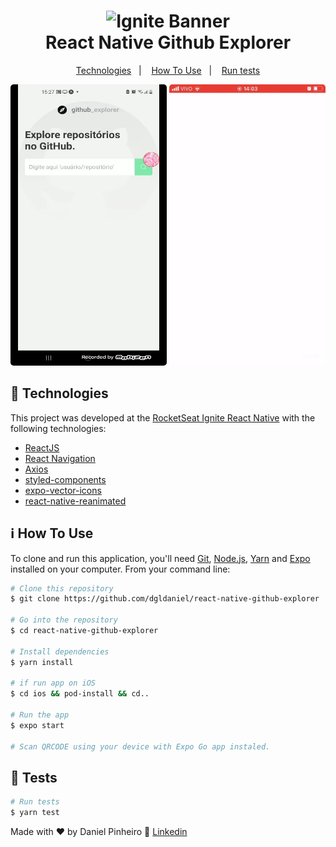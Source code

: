 <h1 align="center">
    <img alt="Ignite Banner" src="https://camo.githubusercontent.com/a0ffddf5b6c5b717e86ac3e6da671feb333654e6d2b57ed9ac183579774af4aa/68747470733a2f2f692e696d6775722e636f6d2f654356797878792e706e67" />
    <br>
    React Native Github Explorer
</h1>

<p align="center">
  <a href="#rocket-technologies">Technologies</a>&nbsp;&nbsp;&nbsp;|&nbsp;&nbsp;&nbsp;
  <a href="#information_source-how-to-use">How To Use</a>&nbsp;&nbsp;&nbsp;|&nbsp;&nbsp;&nbsp;
  <a href="#memo-tests">Run tests</a>
</p>

<p align="center">
  <img alt="App demo on Android" src="./assets/github-explorer-android.gif" width="250" style="border-radius: 5px" height="450">
  <img alt="App demo on iOS" src="./assets/github-explorer-ios.gif" width="250" style="border-radius: 5px" height="450">
</p>

## :rocket: Technologies

This project was developed at the [RocketSeat Ignite React Native](https://rocketseat.com.br) with the following technologies:

-  [ReactJS](https://reactjs.org/)
-  [React Navigation](https://reactnavigation.org/)
-  [Axios](https://github.com/axios/axios)
-  [styled-components](https://www.styled-components.com/)
-  [expo-vector-icons](https://github.com/expo/vector-icons)
-  [react-native-reanimated](https://github.com/software-mansion/react-native-reanimated)

## :information_source: How To Use

To clone and run this application, you'll need [Git](https://git-scm.com), [Node.js](https://nodejs.org/en/), [Yarn](https://yarnpkg.com/) and [Expo](https://docs.expo.dev/get-started/installation/) installed on your computer. From your command line:

```bash
# Clone this repository
$ git clone https://github.com/dgldaniel/react-native-github-explorer

# Go into the repository
$ cd react-native-github-explorer

# Install dependencies
$ yarn install

# if run app on iOS
$ cd ios && pod-install && cd..

# Run the app
$ expo start

# Scan QRCODE using your device with Expo Go app instaled.
```
## :memo: Tests

```bash
# Run tests
$ yarn test

```

Made with ♥ by Daniel Pinheiro :wave: [Linkedin](https://www.linkedin.com/in/daniel-pinheiro-25b875129/)

[nodejs]: https://nodejs.org/
[yarn]: https://yarnpkg.com/
[react native]: https://reactnative.dev/
[expo]: https://expo.dev/
